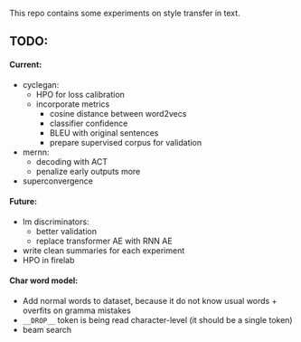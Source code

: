 This repo contains some experiments on style transfer in text.

## TODO:
#### Current:
- cyclegan:
    - HPO for loss calibration
    - incorporate metrics
        - cosine distance between word2vecs
        - classifier confidence
        - BLEU with original sentences
        - prepare supervised corpus for validation
- mernn:
    - decoding with ACT
    - penalize early outputs more
- superconvergence

#### Future:
- lm discriminators:
    - better validation
    - replace transformer AE with RNN AE
- write clean summaries for each experiment
- HPO in firelab

#### Char word model:
- Add normal words to dataset, because it do not know usual words + overfits on gramma mistakes
- `__DROP__` token is being read character-level (it should be a single token)
- beam search
